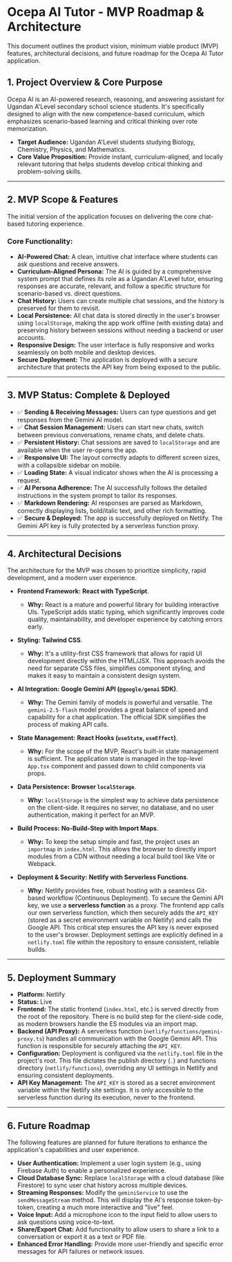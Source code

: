# Ocepa AI Tutor - MVP Roadmap & Architecture

This document outlines the product vision, minimum viable product (MVP) features, architectural decisions, and future roadmap for the Ocepa AI Tutor application.

## 1. Project Overview & Core Purpose

Ocepa AI is an AI-powered research, reasoning, and answering assistant for Ugandan A'Level secondary school science students. It's specifically designed to align with the new competence-based curriculum, which emphasizes scenario-based learning and critical thinking over rote memorization.

-   **Target Audience:** Ugandan A'Level students studying Biology, Chemistry, Physics, and Mathematics.
-   **Core Value Proposition:** Provide instant, curriculum-aligned, and locally relevant tutoring that helps students develop critical thinking and problem-solving skills.

---

## 2. MVP Scope & Features

The initial version of the application focuses on delivering the core chat-based tutoring experience.

### Core Functionality:
-   **AI-Powered Chat:** A clean, intuitive chat interface where students can ask questions and receive answers.
-   **Curriculum-Aligned Persona:** The AI is guided by a comprehensive system prompt that defines its role as a Ugandan A'Level tutor, ensuring responses are accurate, relevant, and follow a specific structure for scenario-based vs. direct questions.
-   **Chat History:** Users can create multiple chat sessions, and the history is preserved for them to revisit.
-   **Local Persistence:** All chat data is stored directly in the user's browser using `localStorage`, making the app work offline (with existing data) and preserving history between sessions without needing a backend or user accounts.
-   **Responsive Design:** The user interface is fully responsive and works seamlessly on both mobile and desktop devices.
-   **Secure Deployment:** The application is deployed with a secure architecture that protects the API key from being exposed to the public.

---

## 3. MVP Status: Complete & Deployed

-   ✅ **Sending & Receiving Messages:** Users can type questions and get responses from the Gemini AI model.
-   ✅ **Chat Session Management:** Users can start new chats, switch between previous conversations, rename chats, and delete chats.
-   ✅ **Persistent History:** Chat sessions are saved to `localStorage` and are available when the user re-opens the app.
-   ✅ **Responsive UI:** The layout correctly adapts to different screen sizes, with a collapsible sidebar on mobile.
-   ✅ **Loading State:** A visual indicator shows when the AI is processing a request.
-   ✅ **AI Persona Adherence:** The AI successfully follows the detailed instructions in the system prompt to tailor its responses.
-   ✅ **Markdown Rendering:** AI responses are parsed as Markdown, correctly displaying lists, bold/italic text, and other rich formatting.
-   ✅ **Secure & Deployed:** The app is successfully deployed on Netlify. The Gemini API key is fully protected by a serverless function proxy.

---

## 4. Architectural Decisions

The architecture for the MVP was chosen to prioritize simplicity, rapid development, and a modern user experience.

-   **Frontend Framework:** **React with TypeScript**.
    -   **Why:** React is a mature and powerful library for building interactive UIs. TypeScript adds static typing, which significantly improves code quality, maintainability, and developer experience by catching errors early.

-   **Styling:** **Tailwind CSS**.
    -   **Why:** It's a utility-first CSS framework that allows for rapid UI development directly within the HTML/JSX. This approach avoids the need for separate CSS files, simplifies component styling, and makes it easy to maintain a consistent design system.

-   **AI Integration:** **Google Gemini API (`@google/genai` SDK)**.
    -   **Why:** The Gemini family of models is powerful and versatile. The `gemini-2.5-flash` model provides a great balance of speed and capability for a chat application. The official SDK simplifies the process of making API calls.

-   **State Management:** **React Hooks (`useState`, `useEffect`)**.
    -   **Why:** For the scope of the MVP, React's built-in state management is sufficient. The application state is managed in the top-level `App.tsx` component and passed down to child components via props.

-   **Data Persistence:** **Browser `localStorage`**.
    -   **Why:** `localStorage` is the simplest way to achieve data persistence on the client-side. It requires no server, no database, and no user authentication, making it perfect for an MVP.

-   **Build Process:** **No-Build-Step with Import Maps**.
    -   **Why:** To keep the setup simple and fast, the project uses an `importmap` in `index.html`. This allows the browser to directly import modules from a CDN without needing a local build tool like Vite or Webpack.

-   **Deployment & Security:** **Netlify with Serverless Functions**.
    -   **Why:** Netlify provides free, robust hosting with a seamless Git-based workflow (Continuous Deployment). To secure the Gemini API key, we use a **serverless function** as a proxy. The frontend app calls our own serverless function, which then securely adds the `API_KEY` (stored as a secret environment variable on Netlify) and calls the Google API. This critical step ensures the API key is never exposed to the user's browser. Deployment settings are explicitly defined in a `netlify.toml` file within the repository to ensure consistent, reliable builds.

---

## 5. Deployment Summary

-   **Platform:** Netlify
-   **Status:** Live
-   **Frontend:** The static frontend (`index.html`, etc.) is served directly from the root of the repository. There is no build step for the client-side code, as modern browsers handle the ES modules via an import map.
-   **Backend (API Proxy):** A serverless function (`netlify/functions/gemini-proxy.ts`) handles all communication with the Google Gemini API. This function is responsible for securely attaching the `API_KEY`.
-   **Configuration:** Deployment is configured via the `netlify.toml` file in the project's root. This file dictates the publish directory (`.`) and functions directory (`netlify/functions`), overriding any UI settings in Netlify and ensuring consistent deployments.
-   **API Key Management:** The `API_KEY` is stored as a secret environment variable within the Netlify site settings. It is only accessible to the serverless function during its execution, never to the frontend.

---

## 6. Future Roadmap

The following features are planned for future iterations to enhance the application's capabilities and user experience.

-   **User Authentication:** Implement a user login system (e.g., using Firebase Auth) to enable a personalized experience.
-   **Cloud Database Sync:** Replace `localStorage` with a cloud database (like Firestore) to sync user chat history across multiple devices.
-   **Streaming Responses:** Modify the `geminiService` to use the `sendMessageStream` method. This will display the AI's response token-by-token, creating a much more interactive and "live" feel.
-   **Voice Input:** Add a microphone icon to the input field to allow users to ask questions using voice-to-text.
-   **Share/Export Chat:** Add functionality to allow users to share a link to a conversation or export it as a text or PDF file.
-   **Enhanced Error Handling:** Provide more user-friendly and specific error messages for API failures or network issues.